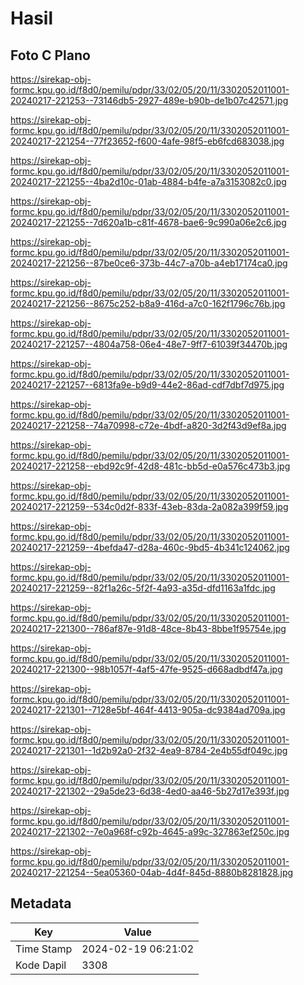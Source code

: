 # Hasil

## Foto C Plano

https://sirekap-obj-formc.kpu.go.id/f8d0/pemilu/pdpr/33/02/05/20/11/3302052011001-20240217-221253--73146db5-2927-489e-b90b-de1b07c42571.jpg

https://sirekap-obj-formc.kpu.go.id/f8d0/pemilu/pdpr/33/02/05/20/11/3302052011001-20240217-221254--77f23652-f600-4afe-98f5-eb6fcd683038.jpg

https://sirekap-obj-formc.kpu.go.id/f8d0/pemilu/pdpr/33/02/05/20/11/3302052011001-20240217-221255--4ba2d10c-01ab-4884-b4fe-a7a3153082c0.jpg

https://sirekap-obj-formc.kpu.go.id/f8d0/pemilu/pdpr/33/02/05/20/11/3302052011001-20240217-221255--7d620a1b-c81f-4678-bae6-9c990a06e2c6.jpg

https://sirekap-obj-formc.kpu.go.id/f8d0/pemilu/pdpr/33/02/05/20/11/3302052011001-20240217-221256--87be0ce6-373b-44c7-a70b-a4eb17174ca0.jpg

https://sirekap-obj-formc.kpu.go.id/f8d0/pemilu/pdpr/33/02/05/20/11/3302052011001-20240217-221256--8675c252-b8a9-416d-a7c0-162f1796c76b.jpg

https://sirekap-obj-formc.kpu.go.id/f8d0/pemilu/pdpr/33/02/05/20/11/3302052011001-20240217-221257--4804a758-06e4-48e7-9ff7-61039f34470b.jpg

https://sirekap-obj-formc.kpu.go.id/f8d0/pemilu/pdpr/33/02/05/20/11/3302052011001-20240217-221257--6813fa9e-b9d9-44e2-86ad-cdf7dbf7d975.jpg

https://sirekap-obj-formc.kpu.go.id/f8d0/pemilu/pdpr/33/02/05/20/11/3302052011001-20240217-221258--74a70998-c72e-4bdf-a820-3d2f43d9ef8a.jpg

https://sirekap-obj-formc.kpu.go.id/f8d0/pemilu/pdpr/33/02/05/20/11/3302052011001-20240217-221258--ebd92c9f-42d8-481c-bb5d-e0a576c473b3.jpg

https://sirekap-obj-formc.kpu.go.id/f8d0/pemilu/pdpr/33/02/05/20/11/3302052011001-20240217-221259--534c0d2f-833f-43eb-83da-2a082a399f59.jpg

https://sirekap-obj-formc.kpu.go.id/f8d0/pemilu/pdpr/33/02/05/20/11/3302052011001-20240217-221259--4befda47-d28a-460c-9bd5-4b341c124062.jpg

https://sirekap-obj-formc.kpu.go.id/f8d0/pemilu/pdpr/33/02/05/20/11/3302052011001-20240217-221259--82f1a26c-5f2f-4a93-a35d-dfd1163a1fdc.jpg

https://sirekap-obj-formc.kpu.go.id/f8d0/pemilu/pdpr/33/02/05/20/11/3302052011001-20240217-221300--786af87e-91d8-48ce-8b43-8bbe1f95754e.jpg

https://sirekap-obj-formc.kpu.go.id/f8d0/pemilu/pdpr/33/02/05/20/11/3302052011001-20240217-221300--98b1057f-4af5-47fe-9525-d668adbdf47a.jpg

https://sirekap-obj-formc.kpu.go.id/f8d0/pemilu/pdpr/33/02/05/20/11/3302052011001-20240217-221301--7128e5bf-464f-4413-905a-dc9384ad709a.jpg

https://sirekap-obj-formc.kpu.go.id/f8d0/pemilu/pdpr/33/02/05/20/11/3302052011001-20240217-221301--1d2b92a0-2f32-4ea9-8784-2e4b55df049c.jpg

https://sirekap-obj-formc.kpu.go.id/f8d0/pemilu/pdpr/33/02/05/20/11/3302052011001-20240217-221302--29a5de23-6d38-4ed0-aa46-5b27d17e393f.jpg

https://sirekap-obj-formc.kpu.go.id/f8d0/pemilu/pdpr/33/02/05/20/11/3302052011001-20240217-221302--7e0a968f-c92b-4645-a99c-327863ef250c.jpg

https://sirekap-obj-formc.kpu.go.id/f8d0/pemilu/pdpr/33/02/05/20/11/3302052011001-20240217-221254--5ea05360-04ab-4d4f-845d-8880b8281828.jpg


## Metadata

| Key        | Value               |
| ---------- | ------------------- |
| Time Stamp | 2024-02-19 06:21:02 |
| Kode Dapil | 3308                |




